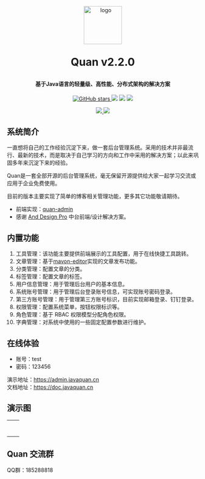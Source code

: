 <p align="center">
	<img width="100px" alt="logo" src="https://file.javaquan.cn/public/logo.png">
</p>
<h1 align="center" style="margin: 30px 0 30px; font-weight: bold;">Quan v2.2.0</h1>
<h4 align="center">基于Java语言的轻量级、高性能、分布式架构的解决方案</h4>
<p align="center">
    <a href="https://github.com/quan100/quan" target="_blank">
        <img src='https://img.shields.io/github/stars/quan100/quan?style=social&label=Stars' alt='GitHub stars' class="no-zoom">
    </a>
	<a href="https://gitee.com/quan100/quan"><img src="https://gitee.com/quan100/quan/badge/star.svg"></a>
    <img src="https://img.shields.io/badge/Quan-v2.2.0-green">
	<a href="https://gitee.com/quan100/quan/blob/main/LICENSE"><img src="https://img.shields.io/github/license/mashape/apistatus.svg"></a>
</p>
<p  align="center">
    <a href="https://gitee.com/quan100/quan-admin">
      <img src="https://img.shields.io/badge/Quan%20Admin-Gitee%20%E2%86%92-gray.svg?colorA=61c265&colorB=4CAF50&style=for-the-badge"/>
    </a>
    <a href="https://github.com/quan100/quan-admin">
      <img src="https://img.shields.io/badge/Quan%20Admin-Github%20%E2%86%92-gray.svg?colorA=e8e8e8&colorB=1a1a1a&style=for-the-badge"/>
    </a>
</p>

## 系统简介

一直想将自己的工作经验沉淀下来，做一套后台管理系统。采用的技术并非最流行、最新的技术，而是取决于自己学习的方向和工作中采用的解决方案；以此来巩固多年来沉淀下来的经验。

Quan是一套全部开源的后台管理系统，毫无保留开源提供给大家一起学习交流或应用于企业免费使用。

目前的版本主要实现了简单的博客相关管理功能，更多其它功能敬请期待。

* 前端实现：[quan-admin](https://gitee.com/quan100/quan-admin)
* 感谢 [And Design Pro](https://github.com/ant-design/ant-design-pro) 中台前端/设计解决方案。

## 内置功能

1. 工具管理：该功能主要提供前端展示的工具配置，用于在线快捷工具跳转。
2. 文章管理：基于[mavon-editor](https://github.com/imzbf/md-editor-rt)实现的文章发布功能。
3. 分类管理：配置文章的分类。
4. 标签管理：配置文章的标签。
5. 用户信息管理：用于管理后台用户的基本信息。
6. 系统账号管理：用于管理后台登录账号信息，可实现账号密码登录。
7. 第三方账号管理：用于管理第三方账号标识，目前实现邮箱登录、钉钉登录。
8. 权限管理：配置系统菜单，按钮权限标识等。
9. 角色管理：基于 RBAC 权限模型分配角色权限。
10. 字典管理：对系统中使用的一些固定配置参数进行维护。

## 在线体验

- 账号：test
- 密码：123456

演示地址：https://admin.javaquan.cn  
文档地址：https://doc.javaquan.cn

## 演示图

<table>
    <tr>
        <td><img alt=""  src="https://oscimg.oschina.net/oscnet/up-dd3d77218052645b0a34f62353d404a5a54.jpg" /></td>
        <td><img alt=""  src="https://oscimg.oschina.net/oscnet/up-f6f12e95f58592b63b4ad26e7f84da91258.jpg" /></td>
    </tr>
    <tr>
        <td><img alt=""  src="https://oscimg.oschina.net/oscnet/up-1de36bcb6b96b9bb80377f4d8ded0999286.jpg" /></td>
        <td><img alt=""  src="https://oscimg.oschina.net/oscnet/up-6aa23a95444b23ab0a6079aff188282bd80.jpg" /></td>
    </tr>
    <tr>
        <td><img alt=""  src="https://oscimg.oschina.net/oscnet/up-b48e9e7073f88cdbdb1f98077f2dddb64f3.jpg" /></td>
        <td><img alt=""  src="https://oscimg.oschina.net/oscnet/up-f3143652863d409bd2c616a5af7ed3fce93.jpg" /></td>
    </tr>
    <tr>    
        <td><img alt=""  src="https://oscimg.oschina.net/oscnet/up-0ea5ce438622dcef6445b71d279de69a583.jpg" /></td>
        <td><img alt=""  src="https://oscimg.oschina.net/oscnet/up-77a53eb9e03b06f0253e3f27625e0075a80.jpg" /></td>
    </tr>
    <tr>    
        <td><img alt=""  src="https://oscimg.oschina.net/oscnet/up-23d257d215fc21283739977bb76f269501c.jpg" /></td>
        <td><img alt=""  src="https://oscimg.oschina.net/oscnet/up-98b4d284a4e1ead7abece51107488dc02ec.jpg" /></td>
    </tr>
    <tr>    
        <td><img alt=""  src="https://oscimg.oschina.net/oscnet/up-49625f67bcdcfaa2bdb18b4ee1b8fb9279b.jpg" /></td>
        <td><img alt=""  src="https://oscimg.oschina.net/oscnet/up-1b04ed8474595b4e810cb3438076f7b7299.jpg" /></td>
    </tr>
    <tr> 
        <td><img alt=""  src="https://oscimg.oschina.net/oscnet/up-db580de4675beb3ca9360fdbe03431e70c3.jpg" /></td>
    </tr>
</table>


## Quan 交流群

QQ群：185288818